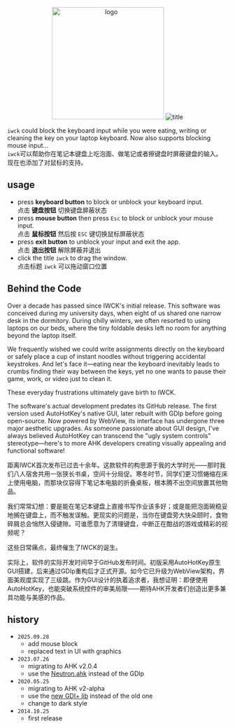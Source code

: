 
<div align="center">
<img width="256" height="256" alt="logo" src="https://github.com/user-attachments/assets/56662a6c-ec9c-42b7-9e7a-4c59182c7901" />
<img alt="title" src="https://capsule-render.vercel.app/api?type=transparent&fontColor=dbdbdb&text=I%20Wanna%20Clean%20Keyboard&desc=and%20mouse&descAlignY=78&descAlign=76&height=80&fontSize=48"/>
</div>

`iwck` could block the keyboard input while you were eating, writing or cleaning the key on your laptop keyboard. Now also supports blocking mouse input...  
`iwck`可以帮助你在笔记本键盘上吃泡面、做笔记或者擦键盘时屏蔽键盘的输入。现在也添加了对鼠标的支持。

## usage

- press **keyboard button** to block or unblock your keyboard input.  
点击 **键盘按钮** 切换键盘屏蔽状态
- press **mouse button** then press `Esc` to block or unblock your mouse input.  
点击 **鼠标按钮** 然后按 `ESC` 键切换鼠标屏蔽状态
- press **exit button** to unblock your input and exit the app.  
点击 **退出按钮** 解除屏蔽并退出
- click the title `iwck` to drag the window.  
点击标题 `iwck` 可以拖动窗口位置

## Behind the Code

Over a decade has passed since IWCK's initial release. This software was conceived during my university days, when eight of us shared one narrow desk in the dormitory. During chilly winters, we often resorted to using laptops on our beds, where the tiny foldable desks left no room for anything beyond the laptop itself.

We frequently wished we could write assignments directly on the keyboard or safely place a cup of instant noodles without triggering accidental keystrokes. And let's face it—eating near the keyboard inevitably leads to crumbs finding their way between the keys, yet no one wants to pause their game, work, or video just to clean it.

These everyday frustrations ultimately gave birth to IWCK.

The software's actual development predates its GitHub release. The first version used AutoHotKey's native GUI, later rebuilt with GDIp before going open-source. Now powered by WebView, its interface has undergone three major aesthetic upgrades. As someone passionate about GUI design, I've always believed AutoHotKey can transcend the "ugly system controls" stereotype—here's to more AHK developers creating visually appealing and functional software!


距离IWCK首次发布已过去十余年。这款软件的构思源于我的大学时光——那时我们八人宿舍共用一张狭长书桌，空间十分局促。寒冬时节，同学们更习惯蜷缩在床上使用电脑，而那块仅容得下笔记本电脑的折叠桌板，根本腾不出空间放置其他物品。

我们常常幻想：要是能在笔记本键盘上直接书写作业该多好；或是能把泡面碗稳妥地搁在键盘上，而不触发误触。更现实的问题是，当你在键盘旁大快朵颐时，食物碎屑总会悄然入侵键隙。可谁愿意为了清理键盘，中断正在酣战的游戏或精彩的视频呢？

这些日常痛点，最终催生了IWCK的诞生。

实际上，软件的实际开发时间早于GitHub发布时间。初版采用AutoHotKey原生GUI搭建，后来通过GDIp重构后才正式开源。如今它已升级为WebView架构，界面美观度实现了三级跳。作为GUI设计的执着追求者，我想证明：即便使用AutoHotKey，也能突破系统控件的审美局限——期待AHK开发者们创造出更多兼具功能与美感的作品。


## history

- `2025.09.28`
  - add mouse block
  - replaced text in UI with graphics
- `2023.07.26`
  - migrating to AHK v2.0.4
  - use the [Neutron.ahk](https://github.com/G33kDude/Neutron.ahk.git) instead of the GDIp
- `2020.05.25`
  - migrating to AHK v2-alpha
  - use the [new GDI+ lib](https://github.com/mmikeww/AHKv2-Gdip) instead of the old one
  - change to dark style
- `2014.10.25`
  - first release
